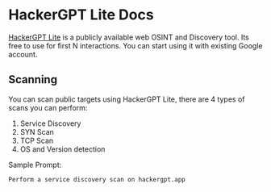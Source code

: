 # HackerGPT Lite Docs

[HackerGPT Lite](https://hackergpt.app/) is a publicly available web OSINT and Discovery tool. Its free to use for first N interactions. You can start using it with existing Google account.

## Scanning

You can scan public targets using HackerGPT Lite, there are 4 types of scans you can perform:

1. Service Discovery
2. SYN Scan
3. TCP Scan
4. OS and Version detection

Sample Prompt:

```
Perform a service discovery scan on hackergpt.app
```
